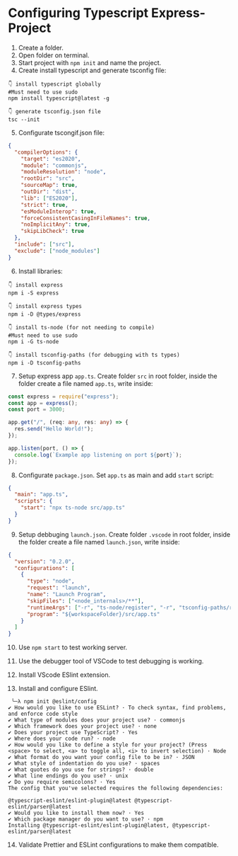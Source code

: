 # Configuring Typescript Express-Project

1. Create a folder.
2. Open folder on terminal.
3. Start project with `npm init` and name the project.
4. Create install typescript and generate tsconfig file:

```shell
👇️ install typescript globally
#Must need to use sudo
npm install typescript@latest -g

👇️ generate tsconfig.json file
tsc --init
```

5. Configurate tscongif.json file:

```json
{
  "compilerOptions": {
    "target": "es2020",
    "module": "commonjs",
    "moduleResolution": "node",
    "rootDir": "src",
    "sourceMap": true,
    "outDir": "dist",
    "lib": ["ES2020"],
    "strict": true,
    "esModuleInterop": true,
    "forceConsistentCasingInFileNames": true,
    "noImplicitAny": true,
    "skipLibCheck": true
  },
  "include": ["src"],
  "exclude": ["node_modules"]
}
```

6. Install libraries:

```shell
👇️ install express
npm i -S express

👇️ install express types
npm i -D @types/express

👇️ install ts-node (for not needing to compile)
#Must need to use sudo
npm i -G ts-node

👇️ install tsconfig-paths (for debugging with ts types)
npm i -D tsconfig-paths
```

7. Setup express app `app.ts`. Create folder `src` in root folder, inside the folder create a file named `app.ts`, write inside:

```typescript
const express = require("express");
const app = express();
const port = 3000;

app.get("/", (req: any, res: any) => {
  res.send("Hello World!");
});

app.listen(port, () => {
  console.log(`Example app listening on port ${port}`);
});
```

8. Configurate `package.json`. Set `app.ts` as main and add `start` script:

```json
{
  "main": "app.ts",
  "scripts": {
    "start": "npx ts-node src/app.ts"
  }
}
```

9. Setup debbuging `launch.json`. Create folder `.vscode` in root folder, inside the folder create a file named `launch.json`, write inside:

```json
{
  "version": "0.2.0",
  "configurations": [
    {
      "type": "node",
      "request": "launch",
      "name": "Launch Program",
      "skipFiles": ["<node_internals>/**"],
      "runtimeArgs": ["-r", "ts-node/register", "-r", "tsconfig-paths/register"],
      "program": "${workspaceFolder}/src/app.ts"
    }
  ]
}
```

10. Use `npm start` to test working server.
11. Use the debugger tool of VSCode to test debugging is working.
12. Install VScode ESlint extension.

13. Install and configure ESlint.

```
 ╰─λ npm init @eslint/config
✔ How would you like to use ESLint? · To check syntax, find problems, and enforce code style
✔ What type of modules does your project use? · commonjs
✔ Which framework does your project use? · none
✔ Does your project use TypeScript? · Yes
✔ Where does your code run? · node
✔ How would you like to define a style for your project? (Press <space> to select, <a> to toggle all, <i> to invert selection) · Node
✔ What format do you want your config file to be in? · JSON
✔ What style of indentation do you use? · spaces
✔ What quotes do you use for strings? · double
✔ What line endings do you use? · unix
✔ Do you require semicolons? · Yes
The config that you've selected requires the following dependencies:

@typescript-eslint/eslint-plugin@latest @typescript-eslint/parser@latest
✔ Would you like to install them now? · Yes
✔ Which package manager do you want to use? · npm
Installing @typescript-eslint/eslint-plugin@latest, @typescript-eslint/parser@latest
```

14. Validate Prettier and ESLint configurations to make them compatible.